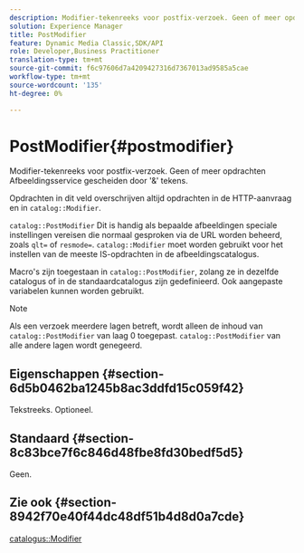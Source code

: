 ```yaml
---
description: Modifier-tekenreeks voor postfix-verzoek. Geen of meer opdrachten Afbeeldingsservice gescheiden door '&' tekens.
solution: Experience Manager
title: PostModifier
feature: Dynamic Media Classic,SDK/API
role: Developer,Business Practitioner
translation-type: tm+mt
source-git-commit: f6c97606d7a4209427316d7367013ad9585a5cae
workflow-type: tm+mt
source-wordcount: '135'
ht-degree: 0%

---
```



# PostModifier{#postmodifier}

Modifier-tekenreeks voor postfix-verzoek. Geen of meer opdrachten Afbeeldingsservice gescheiden door &#39;&amp;&#39; tekens.

Opdrachten in dit veld overschrijven altijd opdrachten in de HTTP-aanvraag en in `catalog::Modifier`.

`catalog::PostModifier` Dit is handig als bepaalde afbeeldingen speciale instellingen vereisen die normaal gesproken via de URL worden beheerd, zoals  `qlt=` of  `resmode=`. `catalog::Modifier` moet worden gebruikt voor het instellen van de meeste IS-opdrachten in de afbeeldingscatalogus.

Macro&#39;s zijn toegestaan in `catalog::PostModifier`, zolang ze in dezelfde catalogus of in de standaardcatalogus zijn gedefinieerd. Ook aangepaste variabelen kunnen worden gebruikt.

>[!NOTE]
>
>Als een verzoek meerdere lagen betreft, wordt alleen de inhoud van `catalog::PostModifier` van laag 0 toegepast. `catalog::PostModifier` van alle andere lagen wordt genegeerd.

## Eigenschappen {#section-6d5b0462ba1245b8ac3ddfd15c059f42}

Tekstreeks. Optioneel.

## Standaard {#section-8c83bce7f6c846d48fbe8fd30bedf5d5}

Geen.

## Zie ook {#section-8942f70e40f44dc48df51b4d8d0a7cde}

[catalogus::Modifier](../../../../../../is-api/image-catalog/image-serving-api-ref/c-image-catalog-reference/c-image-svg-data-reference/c-image-data-reference/r-modifier-cat.md#reference-d2c6884b3a2248fab81a112d27969834)
